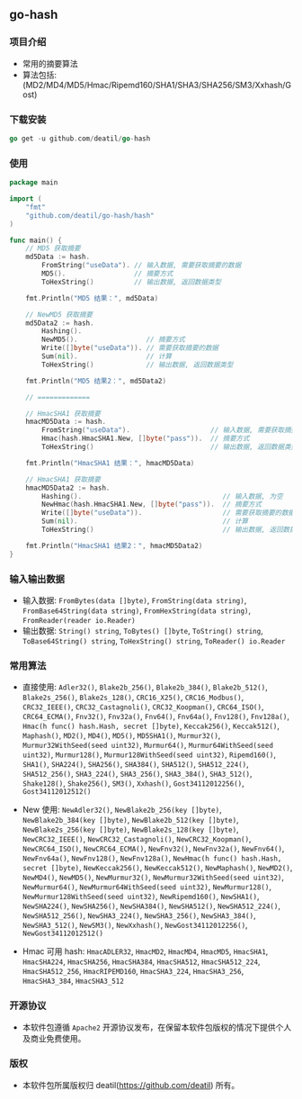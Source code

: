 ## go-hash


### 项目介绍

*  常用的摘要算法
*  算法包括: (MD2/MD4/MD5/Hmac/Ripemd160/SHA1/SHA3/SHA256/SM3/Xxhash/Gost)


### 下载安装

~~~go
go get -u github.com/deatil/go-hash
~~~


### 使用

~~~go
package main

import (
    "fmt"
    "github.com/deatil/go-hash/hash"
)

func main() {
    // MD5 获取摘要
    md5Data := hash.
        FromString("useData"). // 输入数据, 需要获取摘要的数据
        MD5().                 // 摘要方式
        ToHexString()          // 输出数据, 返回数据类型

    fmt.Println("MD5 结果：", md5Data)

    // NewMD5 获取摘要
    md5Data2 := hash.
        Hashing().
        NewMD5().                 // 摘要方式
        Write([]byte("useData")). // 需要获取摘要的数据
        Sum(nil).                 // 计算
        ToHexString()             // 输出数据, 返回数据类型

    fmt.Println("MD5 结果2：", md5Data2)

    // =============

    // HmacSHA1 获取摘要
    hmacMD5Data := hash.
        FromString("useData").                    // 输入数据, 需要获取摘要的数据
        Hmac(hash.HmacSHA1.New, []byte("pass")).  // 摘要方式
        ToHexString()                             // 输出数据, 返回数据类型

    fmt.Println("HmacSHA1 结果：", hmacMD5Data)

    // HmacSHA1 获取摘要
    hmacMD5Data2 := hash.
        Hashing().                                   // 输入数据, 为空
        NewHmac(hash.HmacSHA1.New, []byte("pass")).  // 摘要方式
        Write([]byte("useData")).                    // 需要获取摘要的数据
        Sum(nil).                                    // 计算
        ToHexString()                                // 输出数据, 返回数据类型

    fmt.Println("HmacSHA1 结果2：", hmacMD5Data2)
}

~~~


### 输入输出数据

*  输入数据:
`FromBytes(data []byte)`, `FromString(data string)`, `FromBase64String(data string)`, `FromHexString(data string)`, `FromReader(reader io.Reader)`
*  输出数据:
`String() string`, `ToBytes() []byte`, `ToString() string`, `ToBase64String() string`, `ToHexString() string`, `ToReader() io.Reader`


### 常用算法

*  直接使用:
`Adler32()`,
`Blake2b_256()`, `Blake2b_384()`, `Blake2b_512()`, `Blake2s_256()`, `Blake2s_128()`,
`CRC16_X25()`, `CRC16_Modbus()`,
`CRC32_IEEE()`, `CRC32_Castagnoli()`, `CRC32_Koopman()`,
`CRC64_ISO()`, `CRC64_ECMA()`,
`Fnv32()`, `Fnv32a()`, `Fnv64()`, `Fnv64a()`, `Fnv128()`, `Fnv128a()`,
`Hmac(h func() hash.Hash, secret []byte)`,
`Keccak256()`, `Keccak512()`,
`Maphash()`,
`MD2()`, `MD4()`, `MD5()`, `MD5SHA1()`,
`Murmur32()`, `Murmur32WithSeed(seed uint32)`,
`Murmur64()`, `Murmur64WithSeed(seed uint32)`,
`Murmur128()`, `Murmur128WithSeed(seed uint32)`,
`Ripemd160()`,
`SHA1()`, `SHA224()`, `SHA256()`, `SHA384()`, `SHA512()`, `SHA512_224()`, `SHA512_256()`,
`SHA3_224()`, `SHA3_256()`, `SHA3_384()`, `SHA3_512()`,
`Shake128()`, `Shake256()`,
`SM3()`, `Xxhash()`, `Gost34112012256()`, `Gost34112012512()`

*  New 使用:
`NewAdler32()`,
`NewBlake2b_256(key []byte)`, `NewBlake2b_384(key []byte)`, `NewBlake2b_512(key []byte)`, `NewBlake2s_256(key []byte)`, `NewBlake2s_128(key []byte)`,
`NewCRC32_IEEE()`, `NewCRC32_Castagnoli()`, `NewCRC32_Koopman()`,
`NewCRC64_ISO()`, `NewCRC64_ECMA()`,
`NewFnv32()`, `NewFnv32a()`, `NewFnv64()`, `NewFnv64a()`, `NewFnv128()`, `NewFnv128a()`,
`NewHmac(h func() hash.Hash, secret []byte)`,
`NewKeccak256()`, `NewKeccak512()`,
`NewMaphash()`,
`NewMD2()`, `NewMD4()`, `NewMD5()`,
`NewMurmur32()`, `NewMurmur32WithSeed(seed uint32)`,
`NewMurmur64()`, `NewMurmur64WithSeed(seed uint32)`,
`NewMurmur128()`, `NewMurmur128WithSeed(seed uint32)`,
`NewRipemd160()`,
`NewSHA1()`, `NewSHA224()`, `NewSHA256()`, `NewSHA384()`, `NewSHA512()`, `NewSHA512_224()`, `NewSHA512_256()`,
`NewSHA3_224()`, `NewSHA3_256()`, `NewSHA3_384()`, `NewSHA3_512()`,
`NewSM3()`, `NewXxhash()`, `NewGost34112012256()`, `NewGost34112012512()`

*  Hmac 可用 hash:
`HmacADLER32`, `HmacMD2`, `HmacMD4`, `HmacMD5`, `HmacSHA1`, `HmacSHA224`, `HmacSHA256`, `HmacSHA384`, `HmacSHA512`, `HmacSHA512_224`, `HmacSHA512_256`, `HmacRIPEMD160`, `HmacSHA3_224`, `HmacSHA3_256`, `HmacSHA3_384`, `HmacSHA3_512`


### 开源协议

*  本软件包遵循 `Apache2` 开源协议发布，在保留本软件包版权的情况下提供个人及商业免费使用。


### 版权

*  本软件包所属版权归 deatil(https://github.com/deatil) 所有。
